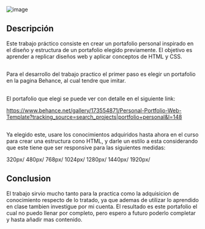 ![image](https://github.com/Gonnetc27/Portafolio/assets/105451844/6647e279-36f8-48cc-814d-3903f027f413)

## Descripción

Este trabajo práctico consiste en crear un portafolio personal inspirado en el diseño y estructura de un portafolio elegido previamente. El objetivo es aprender a replicar diseños web y aplicar conceptos de HTML y CSS.

##

Para el desarrollo del trabajo practico el primer paso es elegir un portafolio en la pagina Behance, al cual tendre que imitar.

##

El portafolio que elegi se puede ver con detalle en el siguiente link:

https://www.behance.net/gallery/173554871/Personal-Portfolio-Web-Template?tracking_source=search_projects|portfolio+personal&l=148

##

Ya elegido este, usare los conocimientos adquiridos hasta ahora en el curso para crear una estructura cono HTML, y darle un estilo a esta considerando que este tiene que ser responsive para las siguientes medidas:

320px/
480px/
768px/
1024px/
1280px/
1440px/
1920px/

##  Conclusion
El trabajo sirvio mucho tanto para la practica como la adquisicion de conocimiento respecto de lo tratado, ya que ademas de utilizar lo aprendido en clase tambien investigue por mi cuenta.
El resultado es este portafolio el cual no puedo llenar por completo, pero espero a futuro poderlo completar y hasta añadir mas contenido.


